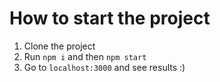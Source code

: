 # How to start the project

1. Clone the project
2. Run `npm i` and then `npm start`
3. Go to `localhost:3000` and see results :)
